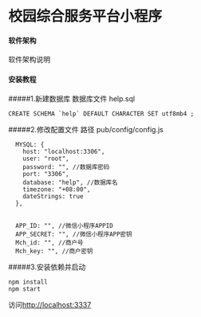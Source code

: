 # 校园综合服务平台小程序

#### 软件架构

软件架构说明

#### 安装教程

#####1.新建数据库
数据库文件 help.sql

```
CREATE SCHEMA `help` DEFAULT CHARACTER SET utf8mb4 ;
```

#####2.修改配置文件
路径 pub/config/config.js

```
  MYSQL: {
    host: "localhost:3306",
    user: "root",
    password: "", //数据库密码
    port: "3306",
    database: "help", //数据库名
    timezone: "+08:00",
    dateStrings: true
  },


  APP_ID: "", //微信小程序APPID
  APP_SECRET: "", //微信小程序APP密钥
  Mch_id: "", //商户号
  Mch_key: "", //商户密钥
```

#####3.安装依赖并启动

```
npm install
npm start
```

访问[http://localhost:3337](http://localhost:3337)
